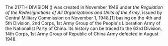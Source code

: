 The 217TH DIVISION () was created in November 1949 under _the Regulation of the Redesignations of All Organizations and Units of the Army_, issued by Central Military Commission on November 1, 1948,[1] basing on the 4th and 5th Division, 2nd Corps, 1st Army Group of the People's Liberation Army of the Nationalist Party of China. Its history can be traced to the 63rd Division, 14th Corps, 1st Army Group of Republic of China Army defected in August 1948.
